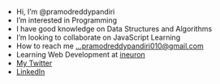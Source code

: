 - Hi, I’m @pramodreddypandiri
- I’m interested in Programming
- I have good knowledge on Data Structures and Algorithms
- I’m looking to collaborate on JavaScript Learning
- How to reach me ...pramodreddypandiri010@gmail.com
- Learning Web Development at [ineuron](https://ineuron.ai/)
- [My Twitter](https://twitter.com/PramodR82208246)
- [LinkedIn](https://www.linkedin.com/in/pramod-reddy-pandiri-836145170/)
<!---
pramodreddypandiri/pramodreddypandiri is a ✨ special ✨ repository because its `README.md` (this file) appears on your GitHub profile.
You can click the Preview link to take a look at your changes.
--->

